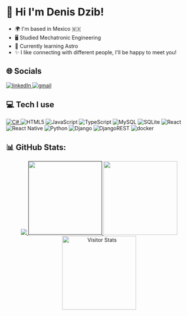 
<div>
  <h1>
    👋 Hi I'm Denis Dzib! 
  </h1>
  <ul>
    <li>🌍 I'm based in Mexico 🇲🇽​ </li>
    <li>🖥️ Studied Mechatronic Engineering</li>
    <li>🚀 Currently learning Astro</li>
    <li>✨ I like connecting with different people, I'll be happy to meet you!</li>
  </ul>
  <h2>🌐 Socials</h2>
    <a href="https://linkedin.com/in/denis-dzib-091469171">
      <img src="https://img.shields.io/badge/LinkedIn-%230077B5.svg?logo=linkedin&logoColor=white" alt="linkedIn"/>
    </a>
    <a href="mailto:deagonz.5@gmail.com">
      <img src="https://img.shields.io/badge/Email-D14836?logo=gmail&logoColor=white" alt="gmail"/>
    </a>
  <h2>💻 Tech I use</h2>
    <a href="#">
      <img src="https://img.shields.io/badge/c%23-%23239120.svg?style=for-the-badge&logo=csharp&logoColor=white" alt="C#"/>
    </a>
    <img src="https://img.shields.io/badge/html5-%23E34F26.svg?style=for-the-badge&logo=html5&logoColor=white" alt="HTML5" />
    <img src="https://img.shields.io/badge/javascript-%23323330.svg?style=for-the-badge&logo=javascript&logoColor=%23F7DF1E" alt="JavaScript"/>
    <img src="https://img.shields.io/badge/typescript-%23007ACC.svg?style=for-the-badge&logo=typescript&logoColor=white" alt="TypeScript"/>
    <img src="https://img.shields.io/badge/mysql-4479A1.svg?style=for-the-badge&logo=mysql&logoColor=white" alt="MySQL">
    <img src="https://img.shields.io/badge/sqlite-%2307405e.svg?style=for-the-badge&logo=sqlite&logoColor=white" alt="SQLite"/>
    <img src="https://img.shields.io/badge/react-%2320232a.svg?style=for-the-badge&logo=react&logoColor=%2361DAFB" alt="React"/>
    <img src="https://img.shields.io/badge/react_native-%2320232a.svg?style=for-the-badge&logo=react&logoColor=%2361DAFB" alt="React Native"/>
    <img src="https://img.shields.io/badge/python-3670A0?style=for-the-badge&logo=python&logoColor=ffdd54" alt="Python"/>
    <img src="https://img.shields.io/badge/django-%23092E20.svg?style=for-the-badge&logo=django&logoColor=white" alt="Django"/>
    <img src="https://img.shields.io/badge/DJANGO-REST-ff1709?style=for-the-badge&logo=django&logoColor=white&color=ff1709&labelColor=gray" alt="DjangoREST"/>
    <img src="https://img.shields.io/badge/docker-8bf9f8?style=for-the-badge&logo=docker&logoColor=blue&color=8bf9f8&labelColor=white" alt="docker"/>
  <h2>📊 GitHub Stats:</h2>
  <div align="center">
    <a href="https://github.com/deagonzDad">
      <img src="https://github-readme-stats.vercel.app/api?username=deagonzDad&theme=dark&hide_border=false&include_all_commits=true&count_private=false">
    </a>
    <a href="">
      <img height="200" src="https://nirzak-streak-stats.vercel.app/?user=deagonzDad&theme=dark&hide_border=false">
    </a>
    <a height="200" href="https://github.com/deagonzDad">
      <img height="200" src="https://github-readme-stats.vercel.app/api/top-langs/?username=deagonzDad&theme=dark&hide_border=false&include_all_commits=true&count_private=false&layout=compact"/>
    </a>
    <br/>
    <a>
      <img height="200" alt="Visitor Stats" 
        src="https://widgetbite.com/stats/deagonzDad"
      />  
    </a>
  </div>
</div>